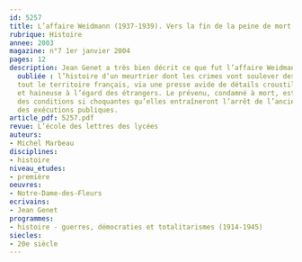 ```yaml
---
id: 5257
title: L’affaire Weidmann (1937-1939). Vers la fin de la peine de mort ?
rubrique: Histoire
annee: 2003
magazine: n°7 1er janvier 2004
pages: 12
description: Jean Genet a très bien décrit ce que fut l’affaire Weidmann, aujourd’hui
  oubliée : l’histoire d’un meurtrier dont les crimes vont soulever des passions sur
  tout le territoire français, via une presse avide de détails croustillants ou macabres
  et haineuse à l’égard des étrangers. Le prévenu, condamné à mort, est exécuté dans
  des conditions si choquantes qu’elles entraîneront l’arrêt de l’ancienne tradition
  des exécutions publiques.
article_pdf: 5257.pdf
revue: L’école des lettres des lycées
auteurs:
- Michel Marbeau
disciplines:
- histoire
niveau_etudes:
- première
oeuvres:
- Notre-Dame-des-Fleurs
ecrivains:
- Jean Genet
programmes:
- histoire - guerres, démocraties et totalitarismes (1914-1945)
siecles:
- 20e siècle
---
```

